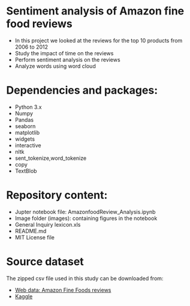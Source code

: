 
# Sentiment analysis of Amazon fine food reviews

* In this project we looked at the reviews for the top 10 products from 2006 to 2012
* Study the impact of time on the reviews
* Perform sentiment analysis on the reviews
* Analyze words using word cloud

# Dependencies and packages:

* Python 3.x
* Numpy
* Pandas
* seaborn
* matplotlib
* widgets
* interactive
* nltk
* sent_tokenize,word_tokenize
* copy
* TextBlob

# Repository content:
* Jupter notebook file: AmazonfoodReview_Analysis.ipynb
* Image folder (images): containing figures in the notebook
* General Inquiry lexicon.xls
* README.md
* MIT License file

# Source dataset
The zipped csv file used in this study can be downloaded from:
* <a href="https://snap.stanford.edu/data/web-FineFoods.html">Web data: Amazon Fine Foods reviews</a>
* <a href="https://www.kaggle.com/snap/amazon-fine-food-reviews">Kaggle</a>

